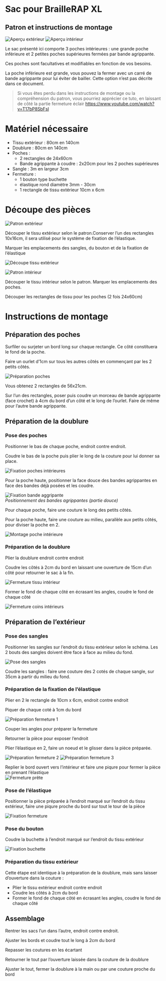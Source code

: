 # Sac pour BrailleRAP XL

## Patron et instructions de montage

![Aperçu extérieur](pictures/FR-fr/image16.jpg)
![Aperçu intérieur](pictures/FR-fr/image4.jpg) 

Le sac présenté ici comporte 3 poches intérieures : une grande poche inférieure et 2 petites poches supérieures fermées par bande agrippante. 

Ces poches sont facultatives et modifiables en fonction de vos besoins.  

La poche inférieure est grande, vous pouvez la fermer avec un carré de bande agrippante pour lui éviter de bailler. Cette option n’est pas décrite dans ce document.

> Si vous êtes perdu dans les instructions de montage ou la compréhension du patron, vous pourriez apprécier ce tuto, en laissant de côté la partie fermeture éclair https://www.youtube.com/watch?v=T17bP8SbFsI  

# Matériel nécessaire

* Tissu extérieur : 80cm en 140cm  
* Doublure : 80cm en 140cm  
* Poches :   
  * 2 rectangles de 24x60cm  
  * Bande agrippante  à coudre : 2x20cm pour les 2 poches supérieures  
* Sangle : 3m en largeur 3cm  
* Fermeture :  
  * 1 bouton type buchette  
  * élastique rond diamètre 3mm \- 30cm  
  * 1 rectangle de tissu extérieur 10cm x 6cm

# Découpe des pièces


![Patron extérieur](pictures/FR-fr/image6.png)  

Découper le tissu extérieur selon le patron.Conserver l’un des rectangles 10x16cm, il sera utilisé pour le système de fixation de l’élastique.

Marquer les emplacements des sangles, du bouton et de la fixation de l’élastique  

![Découpe tissu extérieur](pictures/FR-fr/image8.jpg)

![Patron intérieur](pictures/FR-fr/image11.png)

Découper le tissu intérieur selon le patron. Marquer les emplacements des poches.

Découper les rectangles de tissu pour les poches (2 fois 24x60cm)

# Instructions de montage

## Préparation des poches

Surfiler ou surjeter un bord long sur chaque rectangle. Ce côté constituera le fond de la poche. 

Faire un ourlet d’1cm sur tous les autres côtés en commençant par les 2 petits côtés.

![Préparation poches](pictures/FR-fr/image13.png)

Vous obtenez 2 rectangles de 56x21cm.

Sur l’un des rectangles, poser puis coudre un morceau de bande agrippante (face crochet) à 4cm du bord d’un côté et le long de l’ourlet. Faire de même pour l’autre bande agrippante.

## Préparation de la doublure

### Pose des poches

Positionner le bas de chaque poche, endroit contre endroit. 

Coudre le bas de la poche puis plier le long de la couture pour lui donner sa place. 

![Fixation poches intérieures](pictures/FR-fr/image2.png)

Pour la poche haute, positionner la face douce des bandes agrippantes en face des bandes déjà posées et les coudre.
  
![Fixation bande aggripante](pictures/FR-fr/image7.png)  
*Positionnement des bandes agrippantes (partie douce)*

Pour chaque poche, faire une couture le long des petits côtés.  

Pour la poche haute, faire une couture au milieu, parallèle aux petits côtés, pour diviser la poche en 2\.

![Montage poche intérieure](pictures/FR-fr/image1.png)

### Préparation de la doublure

Plier la doublure endroit contre endroit  

Coudre les côtés à 2cm du bord en laissant une ouverture de 15cm d’un côté pour retourner le sac à la fin.

![Fermeture tissu intérieur](pictures/FR-fr/image9.png)

Former le fond de chaque côté en écrasant les angles, coudre le fond de chaque côté

![Fermeture coins intérieurs](pictures/FR-fr/image18.png)

## Préparation de l’extérieur

### Pose des sangles

Positionner les sangles sur l’endroit du tissu extérieur selon le schéma. Les 2 bouts des sangles doivent être face à face au milieu du fond.

![Pose des sangles](pictures/FR-fr/image15.png)

Coudre les sangles : faire une couture des 2 cotés de chaque sangle, sur 35cm à partir du milieu du fond.

### Préparation de la fixation de l’élastique

Plier en 2 le rectangle de 10cm x 6cm, endroit contre endroit  

Piquer de chaque coté à 1cm du bord  

![Préparation fermeture 1](pictures/FR-fr/image12.jpg)

Couper les angles pour préparer la fermeture  

Retourner la pièce pour exposer l’endroit  

Plier l’élastique en 2, faire un noeud et le glisser dans la pièce préparée.

![Préparation fermeture 2](pictures/FR-fr/image10.jpg)
![Préparation fermeture 3](pictures/FR-fr/image3.jpg)

Replier le bord ouvert vers l’intérieur et faire une piqure pour fermer la pièce en prenant l’élastique  
![ Fermeture prête](pictures/FR-fr/image14.jpg)


### Pose de l’élastique

Positionner la pièce préparée à l’endroit marqué sur l’endroit du tissu extérieur, faire une piqure proche du bord sur tout le tour de la pièce

![Fixation fermeture](pictures/FR-fr/image17.jpg)

### Pose du bouton

Coudre la buchette à l’endroit marqué sur l’endroit du tissu extérieur  

![Fixation buchette](pictures/FR-fr/image5.jpg)


### Préparation du tissu extérieur

Cette étape est identique à la préparation de la doublure, mais sans laisser d’ouverture dans la couture :  
* Plier le tissu extérieur endroit contre endroit  
* Coudre les côtés à 2cm du bord  
* Former le fond de chaque côté en écrasant les angles, coudre le fond de chaque côté

## Assemblage

Rentrer les sacs l’un dans l’autre, endroit contre endroit.   

Ajuster les bords et coudre tout le long à 2cm du bord

Repasser les coutures en les écartant

Retourner le tout par l’ouverture laissée dans la couture de la doublure  

Ajuster le tout, fermer la doublure à la main ou par une couture proche du bord

